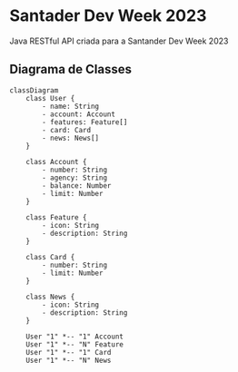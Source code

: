 # Santader Dev Week 2023
Java RESTful API criada para a Santander Dev Week 2023

## Diagrama de Classes

```mermaid
classDiagram
    class User {
        - name: String
        - account: Account
        - features: Feature[]
        - card: Card
        - news: News[]
    }

    class Account {
        - number: String
        - agency: String
        - balance: Number
        - limit: Number
    }

    class Feature {
        - icon: String
        - description: String
    }

    class Card {
        - number: String
        - limit: Number
    }

    class News {
        - icon: String
        - description: String
    }

    User "1" *-- "1" Account
    User "1" *-- "N" Feature
    User "1" *-- "1" Card
    User "1" *-- "N" News
```

